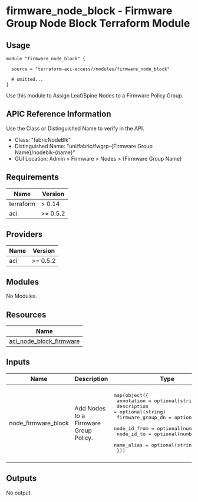 # firmware_node_block - Firmware Group Node Block Terraform Module

## Usage

```hcl
module "firmware_node_block" {

  source = "terraform-aci-access//modules/firmware_node_block"

  # omitted...
}
```

Use this module to Assign Leaf/Spine Nodes to a Firmware Policy Group.

## APIC Reference Information

Use the Class or Distinguished Name to verify in the API.

* Class: "fabricNodeBlk"
* Distinguished Name: "uni/fabric/fwgrp-{Firmware Group Name}/nodeblk-{name}"
* GUI Location: Admin > Firmware > Nodes > {Firmware Group Name}

<!-- BEGINNING OF PRE-COMMIT-TERRAFORM DOCS HOOK -->
## Requirements

| Name | Version |
|------|---------|
| terraform | > 0.14 |
| aci | >= 0.5.2 |

## Providers

| Name | Version |
|------|---------|
| aci | >= 0.5.2 |

## Modules

No Modules.

## Resources

| Name |
|------|
| [aci_node_block_firmware](https://registry.terraform.io/providers/ciscodevnet/aci/0.5.2/docs/resources/node_block_firmware) |

## Inputs

| Name | Description | Type | Default | Required |
|------|-------------|------|---------|:--------:|
| node\_firmware\_block | Add Nodes to a Firmware Group Policy. | <pre>map(object({<br>    annotation        = optional(string)<br>    description       = optional(string)<br>    firmware_group_dn = optional(string)<br>    node_id_from      = optional(number)<br>    node_id_to        = optional(number)<br>    name_alias        = optional(string)<br>  }))</pre> | <pre>{<br>  "default": {<br>    "annotation": "",<br>    "description": "",<br>    "firmware_group_dn": "",<br>    "name_alias": "",<br>    "node_id_from": 201,<br>    "node_id_to": 201<br>  }<br>}</pre> | no |

## Outputs

No output.
<!-- END OF PRE-COMMIT-TERRAFORM DOCS HOOK -->

